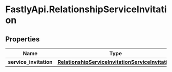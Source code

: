# FastlyApi.RelationshipServiceInvitation

## Properties

Name | Type | Description | Notes
------------ | ------------- | ------------- | -------------
**service_invitation** | [**RelationshipServiceInvitationServiceInvitation**](RelationshipServiceInvitationServiceInvitation.md) |  | [optional] 


